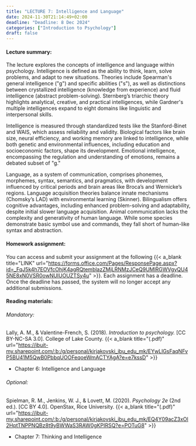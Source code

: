 ```yaml
---
title: "LECTURE 7: Intelligence and Language"
date: 2024-11-30T21:14:49+02:00
deadline: "Deadline: 8 Dec 2024"
categories: ["Introduction to Psychology"]
draft: false
---
```


#### Lecture summary:

The lecture explores the concepts of intelligence and language within psychology. Intelligence is defined as the ability to think, learn, solve problems, and adapt to new situations. Theories include Spearman's general intelligence ("g") and specific abilities ("s"), as well as distinctions between crystallized intelligence (knowledge from experience) and fluid intelligence (abstract problem-solving). Sternberg’s triarchic theory highlights analytical, creative, and practical intelligences, while Gardner's multiple intelligences expand to eight domains like linguistic and interpersonal skills.

Intelligence is measured through standardized tests like the Stanford-Binet and WAIS, which assess reliability and validity. Biological factors like brain size, neural efficiency, and working memory are linked to intelligence, while both genetic and environmental influences, including education and socioeconomic factors, shape its development. Emotional intelligence, encompassing the regulation and understanding of emotions, remains a debated subset of "g."

Language, as a system of communication, comprises phonemes, morphemes, syntax, semantics, and pragmatics, with development influenced by critical periods and brain areas like Broca’s and Wernicke’s regions. Language acquisition theories balance innate mechanisms (Chomsky’s LAD) with environmental learning (Skinner). Bilingualism offers cognitive advantages, including enhanced problem-solving and adaptability, despite initial slower language acquisition. Animal communication lacks the complexity and generativity of human language. While some species demonstrate basic symbol use and commands, they fall short of human-like syntax and abstraction.

#### Homework assignment:

You can access and submit your assignment at the following {{< a_blank title="LINK" url="https://forms.office.com/Pages/ResponsePage.aspx?id=_FqJ5k4h7EOVfcOhjK4agRQtemblazZMjLRNMzJCeQ9UMlRGWVgyQU45NE8xN0VSR0owNUlUOUZTSy4u" >}}. Each assignment has a deadline. Once the deadline has passed, the system will no longer accept any additional submissions.

#### Reading materials:

###### Mandatory:

Lally, A. M., & Valentine-French, S. (2018). *Introduction to psychology.* [CC BY-NC-SA 3.0]. College of Lake County. {{< a_blank title="(.pdf)" url="https://ibuit-my.sharepoint.com/:b:/g/personal/kirjakovski_ibu_edu_mk/EYwLlGsFaqNFvP5BU41M5QwB0PbbqUOOFeqoeWmACTYAgA?e=e7kssD" >}}

* Chapter 6: Intelligence and Language

###### Optional:

Spielman, R. M., Jenkins, W. J., & Lovett, M. (2020). *Psychology 2e* (2nd ed.). [CC BY 4.0]. OpenStax, Rice University. {{< a_blank title="(.pdf)" url="https://ibuit-my.sharepoint.com/:b:/g/personal/kirjakovski_ibu_edu_mk/EQ4Y09acZ3xOl2HptTNPPNQBz8t9yBWWaS3RAW0gKPIRSQ?e=POTuG8" >}}

* Chapter 7: Thinking and Intelligence